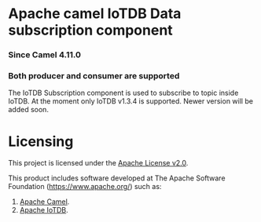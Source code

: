 # Apache camel IoTDB Data subscription component

### Since Camel 4.11.0
### Both producer and consumer are supported

The IoTDB Subscription component is used to subscribe to topic inside IoTDB.
At the moment only IoTDB v1.3.4 is supported. Newer version will be added soon.

# Licensing
This project is licensed under the [Apache License v2.0](https://www.apache.org/licenses/LICENSE-2.0).

This product includes software developed at
The Apache Software Foundation (https://www.apache.org/) such as:
1. [Apache Camel](https://camel.apache.org/).
2. [Apache IoTDB](https://iotdb.apache.org/).